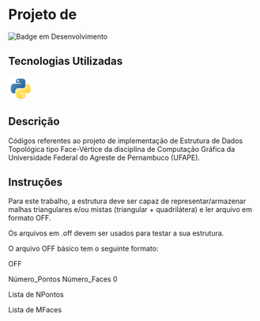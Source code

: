 # Projeto de 
![Badge em Desenvolvimento](http://img.shields.io/static/v1?label=STATUS&message=CONCLUIDO&color=dark&style=for-the-badge)

## Tecnologias Utilizadas
<img align="center" alt="Matheusxr77-Python" height="50" width="50" src="https://raw.githubusercontent.com/devicons/devicon/master/icons/python/python-original.svg" />

## Descrição
Códigos referentes ao projeto de implementação de Estrutura de Dados Topológica tipo Face-Vértice da disciplina de Computação Gráfica da Universidade Federal do Agreste de Pernambuco (UFAPE).

## Instruções
Para este trabalho, a estrutura deve ser capaz de representar/armazenar malhas triangulares e/ou mistas (triangular + quadrilátera) e ler arquivo em formato OFF.

Os arquivos em .off devem ser usados para testar a sua estrutura.

O arquivo OFF básico tem o seguinte formato:

OFF

Número_Pontos Número_Faces 0

Lista de NPontos

Lista de MFaces